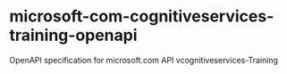# microsoft-com-cognitiveservices-training-openapi
OpenAPI specification for microsoft.com API vcognitiveservices-Training
